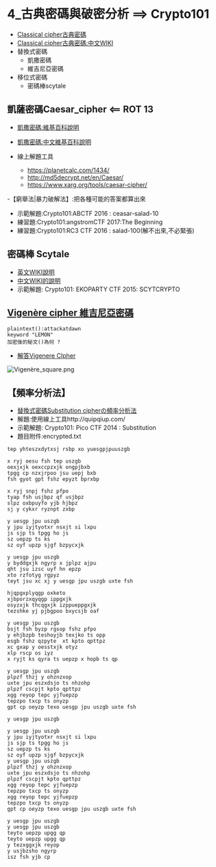 # 4_古典密碼與破密分析 ==>  Crypto101

- [Classical cipher古典密碼](https://en.wikipedia.org/wiki/Classical_cipher)
- [Classical cipher古典密碼:中文WIKI](https://zh.wikipedia.org/wiki/%E5%8F%A4%E5%85%B8%E5%AF%86%E7%A2%BC)
- 替換式密碼
  - 凱撒密碼
  - 維吉尼亞密碼
- 移位式密碼
  - 密碼棒scytale 

## 凱薩密碼Caesar_cipher  <== ROT 13
- [凱撒密碼:維基百科說明](https://en.wikipedia.org/wiki/Caesar_cipher)
- [凱撒密碼:中文維基百科說明](https://zh.wikipedia.org/wiki/凱撒密碼)

- 線上解題工具
  - https://planetcalc.com/1434/
  - http://md5decrypt.net/en/Caesar/
  - https://www.xarg.org/tools/caesar-cipher/

-【窮舉法|暴力破解法】:把各種可能的答案都算出來
- 示範解題:Crypto101:ABCTF 2016 : ceasar-salad-10
- 練習題:Crypto101:angstromCTF 2017:The Beginning
- 練習題:Crypto101:RC3 CTF 2016 : salad-100(解不出來,不必緊張)

## 密碼棒 Scytale
- [英文WIKI說明](https://en.wikipedia.org/wiki/Scytale)
- [中文WIKI的說明](https://zh.m.wikipedia.org/zh-tw/%E5%AF%86%E7%A2%BC%E6%A3%92)
- 示範解題: Crypto101: EKOPARTY CTF 2015: SCYTCRYPTO


## [Vigenère cipher 維吉尼亞密碼](https://en.wikipedia.org/wiki/Vigen%C3%A8re_cipher)

```
plaintext():attackatdawn
keyword "LEMON"
加密後的秘文()為何 ?
```
- [解答Vigenere CIpher](https://www.youtube.com/watch?v=SkJcmCaHqS0)

![Vigenère_square.png](Vigenère_square.png)

## 【頻率分析法】
- [替換式密碼Substitution cipherの頻率分析法](https://zh.wikipedia.org/wiki/%E9%A2%91%E7%8E%87%E5%88%86%E6%9E%90)
- 解題:使用線上工具http://quipqiup.com/
- 示範解題: Crypto101: Pico CTF 2014 : Substitution
- 題目附件:encrypted.txt
```
tep yhteszxdytxsj rsbp xo yuesgpjpuuszgb

x ryj oesu fsh tep uszgb
oexjxjk oexccpzxjk ongpjbxb
tpgg cp nzxjrpoo jsu uepj bxb
fsh gyot gpt fshz epyzt bprxbp

x ryj snpj fshz pfpo
tyap fsh usjbpz qf usjbpz
slpz oxbpuyfo yjb hjbpz
sj y cykxr ryznpt zxbp

y uesgp jpu uszgb
y jpu iyjtyotxr nsxjt si lxpu
js sjp ts tpgg ho js
sz uepzp ts ks
sz oyf upzp sjgf bzpycxjk

y uesgp jpu uszgb
y byddgxjk ngyrp x jplpz ajpu
qht jsu izsc uyf hn epzp
xto rzfotyg rgpyz
teyt jsu xc xj y uesgp jpu uszgb uxte fsh

hjqpgxplyqgp oxketo
xjbporzxqyqgp ippgxjk
osyzxjk thcqgxjk izppueppgxjk
tezshke yj pjbgpoo bxycsjb oaf

y uesgp jpu uszgb
bsjt fsh byzp rgsop fshz pfpo
y ehjbzpb teshoyjb texjko ts opp
esgb fshz qzpyte  xt kpto qpttpz
xc gxap y oesstxjk otyz
xlp rscp os iyz
x ryjt ks qyra ts uepzp x hopb ts qp

y uesgp jpu uszgb
plpzf thzj y ohznzxop
uxte jpu eszxdsjo ts nhzohp
plpzf cscpjt kpto qpttpz
xgg reyop tepc yjfuepzp
tepzpo txcp ts onyzp
gpt cp oeyzp texo uesgp jpu uszgb uxte fsh

y uesgp jpu uszgb

y uesgp jpu uszgb
y jpu iyjtyotxr nsxjt si lxpu
js sjp ts tpgg ho js
sz uepzp ts ks
sz oyf upzp sjgf bzpycxjk
y uesgp jpu uszgb
plpzf thzj y ohznzxop
uxte jpu eszxdsjo ts nhzohp
plpzf cscpjt kpto qpttpz
xgg reyop tepc yjfuepzp
tepzpo txcp ts onyzp
xgg reyop tepc yjfuepzp
tepzpo txcp ts onyzp
gpt cp oeyzp texo uesgp jpu uszgb uxte fsh

y uesgp jpu uszgb
y uesgp jpu uszgb
teyto uepzp upgg qp
teyto uepzp upgg qp
y tezxggxjk reyop
y usjbzsho ngyrp
isz fsh yjb cp
```
